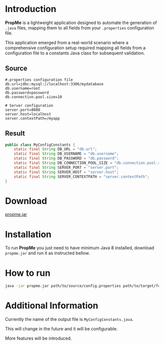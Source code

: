 # Introduction

**PropMe** is a lightweight application designed to automate the generation of `.java` files, mapping them to all fields from your `.properties` configuration file.

This application emerged from a real-world scenario where a comprehensive configuration setup required mapping all fields from a configuration file to a constants Java class for subsequent validation.

## Source

```properties
#.properties configuration file
db.url=jdbc:mysql://localhost:3306/mydatabase
db.username=root
db.password=password
db.connection.pool.size=10

# Server configuration
server.port=8080
server.host=localhost
server.contextPath=/myapp
```

## Result

```java
public class MyConfigConstants {
    static final String DB_URL = "db.url";
    static final String DB_USERNAME = "db.username";
    static final String DB_PASSWORD = "db.password";
    static final String DB_CONNECTION_POOL_SIZE = "db.connection.pool.size";
    static final String SERVER_PORT = "server.port";
    static final String SERVER_HOST = "server.host";
    static final String SERVER_CONTEXTPATH = "server.contextPath";
}

```

# Download
[propme.jar](https://github.com/rikkarth/propme/releases/latest/download/propme.jar)

# Installation
To run **PropMe** you just need to have minimum Java 8 installed, download `propme.jar` and run it as instructed bellow.

# How to run

```bash
java -jar propme.jar path/to/source/config.properties path/to/target/folder/
```

# Additional Information

Currently the name of the output file is `MyConfigConstants.java`.

This will change in the future and it will be configurable.

More features will be introduced.
